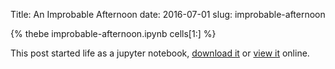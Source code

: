 Title: An Improbable Afternoon
date: 2016-07-01
slug: improbable-afternoon

{% thebe improbable-afternoon.ipynb cells[1:] %}

This post started life as a jupyter notebook,
[download it](/downloads/notebooks/improbable-afternoon.ipynb)
or
[view it](http://nbviewer.ipython.org/url/betatim.github.io//downloads/notebooks/improbable-afternoon.ipynb) online.
